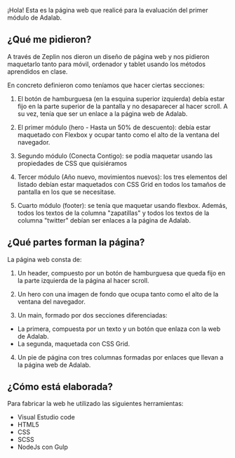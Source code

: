 ¡Hola! Esta es la página web que realicé para la evaluación del primer módulo de Adalab.

## ¿Qué me pidieron?

A través de Zeplin nos dieron un diseño de página web y nos pidieron maquetarlo tanto para móvil, ordenador y tablet usando los métodos aprendidos en clase.

En concreto definieron como teníamos que hacer ciertas secciones:

1. El botón de hamburguesa (en la esquina superior izquierda) debía estar fijo en la parte superior de la
   pantalla y no desaparecer al hacer scroll. A su vez, tenía que ser un enlace a la
   página web de Adalab.

2. El primer módulo (hero - Hasta un 50% de descuento): debía estar maquetado con Flexbox y ocupar tanto como el alto de la ventana del navegador.

3. Segundo módulo (Conecta Contigo): se podía maquetar usando las propiedades de CSS que quisiéramos

4. Tercer módulo (Año nuevo, movimientos nuevos): los tres elementos del listado debían estar
   maquetados con CSS Grid en todos los tamaños de pantalla en los que se necesitase.

5. Cuarto módulo (footer): se tenía que maquetar usando flexbox. Además, todos los textos de la columna
   "zapatillas" y todos los textos de la columna "twitter" debían ser enlaces a la página de Adalab.

## ¿Qué partes forman la página?

La página web consta de:

1. Un header, compuesto por un botón de hamburguesa que queda fijo en la parte izquierda de la página al hacer scroll.

2. Un hero con una imagen de fondo que ocupa tanto como el alto de la ventana del navegador.

3. Un main, formado por dos secciones diferenciadas:

- La primera, compuesta por un texto y un botón que enlaza con la web de Adalab.
- La segunda, maquetada con CSS Grid.

4. Un pie de página con tres columnas formadas por enlaces que llevan a la página web de Adalab.

## ¿Cómo está elaborada?

Para fabricar la web he utilizado las siguientes herramientas:

- Visual Estudio code
- HTML5
- CSS
- SCSS
- NodeJs con Gulp
